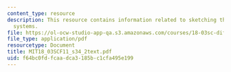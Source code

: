 ```yaml
---
content_type: resource
description: This resource contains information related to sketching the basic linear
  systems.
file: https://ol-ocw-studio-app-qa.s3.amazonaws.com/courses/18-03sc-differential-equations-fall-2011/f64bc0fdfcaadca3185bc1cfa495e199_MIT18_03SCF11_s34_2text.pdf
file_type: application/pdf
resourcetype: Document
title: MIT18_03SCF11_s34_2text.pdf
uid: f64bc0fd-fcaa-dca3-185b-c1cfa495e199
---
```

